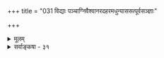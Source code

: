 +++
title = "031 विद्याः पञ्चाग्निवैश्वानरदहरमधुन्याससत्पूर्वसञ्ज्ञाः"

+++
<details><summary>मूलम्</summary>

विद्याः पञ्चाग्निवैश्वानरदहरमधुन्याससत्पूर्वसंज्ञाः नाना शब्दादिभेदात्तुलितफलतया तद्विकल्पश्च शिष्टः ।  
कर्मज्ञानाख्ययोगौ त्विह परभजनाधिक्रियार्थौ स्वदृष्ट्या धर्मैर्वर्णाश्रमाणां त्रयमिदमवदन् सेतिकर्तव्यताकम् ॥ ३१ ॥
</details>

<details><summary>सर्वाङ्कषा - ३१</summary>

ननु ब्रह्मविद्यानामनेकत्वे फलमेकरूपं कथं भवेत् ? एकत्वे संज्ञाभेदो वा तासां कथं भवेत् ? इति शङ्कां समाधत्ते - विद्या इत्यादिना । पञ्चाग्नि (छां 5-3-1 ) - वैश्वानर (छां 5-11-1)-दहर (छां. 8-1- 5)- मधु (छां. 3-1-1) - न्यास (तै. 2-80) - सत् (छां. 6-1 ) - पूर्वसंज्ञा **:** = एतदादिसंज्ञाः विद्याः **नाना** = भिन्ना' एव । कुतः - **शब्दादिभेदात्** = संज्ञादिभेदात् । आदिपदेन उपास्यगुणादिभेदः ग्राह्यः । एवं शब्दादिभेदैः उपासनानां भेदेऽपि **तुलितफलतया** = समानफलवत्त्वात् **तद्विकल्पश्च** = विद्यानामनुष्ठानविकल्पश्च शिष्टःशास्त्रेण निर्धारितः । 'नाना शब्दादिभेदात्' (ब्र.सू.3-3-56) इति सूत्रम् । अत्रैवं पूर्वपक्षः उपनिषत्सु प्रतिपादिताः सद्विद्यादयः भिन्नाः, उताभिन्नाः ? इति संशये, सर्वत्र उपास्यस्य ब्रह्मण एकत्वात्, विषयभेदाभावात् एकैव विद्या युक्ता इति पूर्वपक्षे - सिद्धान्तः - ता विद्याः नानैव परस्परं भिन्ना एव । तत्र हेतुःशब्दादिभेदादिति । शब्दः तत्तद्विद्यासु विषयप्रतिपादकाः शब्दाः । आदिपदेन संज्ञादयः ग्राह्याः । यद्यपि उपास्यं ब्रह्म एकमेव । अथापि ब्रह्मविशेषणभूतानां गुणादीनां प्रतिविद्यं भेदो वर्तते । कुत्रचित् अपहतपाप्मत्वादिगुणविशिष्टं ब्रह्मोपास्यम् । कुत्रचित्तु सर्वान्तर्यामित्वादिगुणविशिष्टम् । एवमत्र ब्रह्मणः विशेष्यस्यैकत्वेऽपि तत्तद्गुणविशिष्टत्वरूपेण भेदो वर्तत एव । एवं संज्ञाभेदोऽपि स्पष्टः । एवं प्रधानविषयभूतरूपभेदाच विद्यानां भेदः सिद्धः । एवं विद्याभेदेऽपि फलभेदो नास्तीत्याह सूत्रकारः 'विकल्पोऽविशिष्टफलत्वात्' (ब्र.सू.3-3-15) इति । गुणभेदेन तद्विशिष्टब्रह्मणोऽपि भेदात् यदि विद्याभेदः तर्हि फलभेदोऽप्यवर्जनीयः । ' तं यथा यथोपासते, तथैव भवति' (मुद्दल. 3) 'यथा क्रतुरस्मिंल्लोके पुरुषो भवति, तथेतः प्रेत्य भवति' (छां. 3-14-1), इति साधनफलयोः समानविषयकत्वश्रवणात् इति चेत्, सत्यम्, ‘तं यथा यथोपासते' इत्यतः पूर्वम् ' तमेतमग्निरिति' इत्यादिभिः प्रतीकोपासनान्यभिधाय तेषां फलं परिमितमिति प्रतीकोपासननिन्दया ब्रह्मोपासनस्य समनन्तरवाक्योक्तस्य प्रशंसार्थं तथोक्तम् ॥ 

किं बहुना ! श्रुतिः 'ब्रह्मविदाप्नोति ब्रह्म' इत्यनुक्त्वा 'ब्रह्मविदाप्नोति परम्' इति वदन्ती साधनस्य बहुविधत्वेऽपि फलभेदाभावं दर्शयति । ' ब्रह्मवित्' इति साधनमुच्यते । फलं तु 'परम्' इत्युच्यते । ब्रह्मशब्दो हि सगुण एव मुख्यः । गुणानामानन्त्यादसर्वज्ञदुर्ज्ञेयत्वेनोपासनाभेदस्यानिवार्यत्वेऽपि

[[224]] 

कर्मज्ञानाख्ययोगौ त्विह परभजनाधिक्रियार्थी स्वदृष्ट्या 

धर्मैर्वर्णाश्रमाणां त्रयमिदमवदन् सेतिकर्तव्यताकम् ॥31॥ 

'परमाप्नोति' इत्यभिधानात् सगुणनिर्गुणब्रह्मप्राप्तिरूपफलभेदाभावं स्पष्टं वदति । अतः विशेष्यस्य ब्रह्मणः एकत्वात्, ब्रह्मप्राप्तिरूपफलस्य सर्वसमानत्वात् फलभेदो नास्त्येव ॥ 

ननु ब्रह्मप्राप्तिरपि बहुविधा भवितुमर्हति । श्रूयते हि परापरब्रह्मभेदः 'एतद्वै सत्यकाम परं चापरं च ब्रह्म यदोङ्कारः' ( प्रश्न. 5 - 2 ) इति । तत्र 'यतो वा इमानि भूतानि जायन्ते' (तै भृ. 1) इत्यादिनोक्तं मायाशबलितं जगत्सृष्टिस्थितिलयकारणभूतं सगुणं अपरं ब्रह्म । 'सत्यं ज्ञानमनन्तं ब्रह्म' (तै. आ. 1) इत्युक्तं मायातीतं निर्विशेषम्, निर्गुणम्, निराकारञ्च परं ब्रह्म । एतदुभयमपि प्रणववाच्यमित्यर्थः । अपरब्रह्मणः सगुणत्वात्, सविशेषत्वात्, साकारत्वाच उपास्यं ब्रह्मेत्युच्यते । निर्गुणम्, निराकारम्, निर्विशेषं च परं ब्रह्म नोपास्यम्, किन्तु ज्ञेयं ब्रह्मेत्युच्यते । एवञ्चापरं ब्रह्म अनेकविधं भवति; गुणानाम्, आकाराणां च अनन्तत्वात् । अत एवोपासनायाः फलभूतं च अर्चिरादिगतिप्राप्यमपरं ब्रह्म उपास्यविषयगुणादिभेदादनेकविधं भवति । परस्य तु ब्रह्मणः निर्विशेषत्वात्, निर्गुणत्वात्, निराकारत्वाच्च, तज्ज्ञानमपि एकरूपमेव, प्राप्यमप्येकरूपमेव । उपासनापि मानसं कर्म । अन्यस्तूपायो ज्ञानमार्ग इत्युच्यते । आद्यस्तु मन्दाधिकारिकः; द्वितीयस्तु उत्तमाधिकारिकः । तथोक्तम् - "निर्विशेषं परं ब्रह्म साक्षात्कर्तुमनीश्वराः । ये मन्दास्तेऽनुकम्प्यन्ते सविशेषनिरुपणैः ॥' (कल्प. 1-1-20) इति । एवञ्च - अपरब्रह्मविद्यानामुपासनारूपाणामपरब्रह्माप्तिरेव फलम्, तत्क्रतुन्यायादित्यत्राह - कर्मज्ञानेत्यादि । ननु गीतायाम् ' ज्ञानयोगेन सांख्यानां कर्मयोगेन योगिनाम्' (3-3) इति भक्तेः कर्मयोगरूपत्वम्, ज्ञानं चान्यदिति प्रतीयत इवेत्यत्राह - इह **तु** = गीतायां तु । तु शब्दः वैलक्षण्यद्योतकः । किं तद्वैलक्षण्यमित्यत्र – **कर्मज्ञानाख्ययोगौ** = कर्मयोगज्ञानयोगौ **स्वदृष्ट्या** = **स्वः** = जीवात्मा, तस्य **दृष्टिः** = साक्षात्कारः आत्मावलोकनद्वारा **परभजनाधिक्रियार्थी** = मोक्षसाधनभूतपरभक्तौ अर्हता संपादनफलौ, न तु तौ साक्षान्मुक्तिसाधनभूतौ । अतः भवदभिमतसाधनभेदस्य, फलभेदस्य वा नावसरः ॥ 

एवमुपायस्वरूपमुक्त्वा, तदङ्गमाह - धर्मैरित्यादि । इदं **त्रयम्** = कर्मयोगज्ञानयोगभक्तियोग॑रूपत्रयमपि वर्णाश्रमाणां धर्मैः **सेतिकर्तव्यताकम्** = साङ्गकम् अवदन्, शास्त्राणि, आचार्यादयश्च । 'सर्वापेक्षा च यज्ञादिश्रुतेरश्ववत्' (ब्र. सू. 3-8-26) इति यज्ञादीनामाश्रमाङ्गानां ब्रह्मविद्याङ्गत्वमपि युज्यत इत्युक्तम् । यज्ञादिसर्वकर्मापेक्षा च विद्या । **यज्ञादिश्रुतेः** = ' विविदिषन्ति यज्ञेन' (बृ.6-8-22 ) इति यज्ञादेः विद्याङ्गत्वश्रुतेः । **अश्ववत्** = यथा गमनसाधनभूतोऽश्वः सपरिकर एव भवेत्, तथा । ननु ' विविदिषन्ति' इत्येव श्रवणात् विविदिषाङ्गत्वमेव कर्मणाम्, न तु वेदनाङ्गत्वमिति चेत्, इच्छाया विधातुमशक्यत्वात् । 'अश्वेन जिगमिषति' इत्यादौ, अश्वस्य गमनसाधनत्वस्यैव प्रतीतेः । उपनिषदि सर्वत्रापि 'तिष्ठासेत्' 'निदिध्यासितव्यः' ‘विजिज्ञासस्व' इति सन्नन्तप्रयोगस्य सहजत्वात्, प्रकृतेऽपि तथैवोपपत्तेः । अतः कर्माङ्गकात् ज्ञानदेव मोक्षः ॥ 

[[225]] 

 

अयमर्थः – सगुणनिर्गुणब्रह्मभेदो वा, भक्तिज्ञानरूपसाधनभेदो वा नास्त्येव । ' परं चापरं च ब्रह्म यदोङ्कारः' इति श्रुतिः न परापरब्रह्मविषये प्रमाणम् । सर्वोऽपि हि शब्दः **स्वात्मानम्** = शब्दम्, अर्थम्, ज्ञानं च वक्तीति त्रयाणामपि वाचक इति हि शास्त्रज्ञाः । यथा 'गौ' इति शब्दः गोशब्दस्य, गोविषयकज्ञानस्य, गोव्यक्तेश्च वाचकः । तथा ओमिति शब्दोऽपि प्रणवशब्दस्य, तद्वाच्यस्य ब्रह्मणश्च वाचकः । तयोः वाच्यं ब्रह्म, परं ब्रह्म, वाचकशब्दः अपरब्रह्मेत्युच्यते । 'जिज्ञासुरपि योगस्य शब्दब्रह्मातिवर्तते' (गी. 6-44 ) इत्यत्र, ' शाब्दस्य हि ब्रह्मणः ' ( भाग. 2-2-2) इत्यत्र च शब्दब्रह्मशब्दः वाचकशब्दे वर्तत इति संप्रतिपन्नम् । ‘द्वे विद्ये वेदितव्ये इति ह स्म यद् ब्रह्मविदो वदन्ति, परा चैवापरा च । तत्रापरा ऋग्वेदो यजुर्वेदः सामवेदोऽथर्ववेदः शिक्षा कल्पो व्याकरणं निरुक्तं छन्दो ज्योतिषमिति । अथ परा यया तदक्षरमधिगम्यते ' (मुं. 1-1-5) इति ब्रह्मविद्यायाः शब्दरूपाया, ' तपो ब्रह्म' ( तै. भृ. 1) इतिवत् अपरब्रह्मत्वम्, परविद्याप्राप्यस्य परब्रह्मत्वं च 'ब्रह्मविदो वदन्ति' इति कथनात्सिद्धम् । वाचकः शब्दः तज्ज्ञानस्यापि वाचक इत्यनुपदमेवोक्तम् । ऋग्वेदादिजन्यं ब्रह्मविषयकं परोक्षं शाब्दं ज्ञानम् । ब्रह्मविद्या तु उपासनात्मकं ज्ञानम् । अस्य फलं ब्रह्मप्रप्तिः। 'द्वे विद्ये वेदितव्ये इति चाथर्वणी श्रुतिः । परया त्वक्षरप्राप्तिः ऋग्वेदादिमयाऽपरा ॥' (वि.पु. 6-5-65) इत्यार्षमुपबृंहणञ्च । एवञ्च 'परं चापरं च ब्रह्म यदोंकारः' इत्यत्रापि अपरं ब्रह्म प्रणवशब्दः, परं ब्रह्म तद्वाच्यभूतं विवक्षितम् । न तु सगुणनिर्गुणरूपं प्राप्यं ब्रह्म । अस्य च विस्तरः पुनरीश्वरसरे भविष्यति ॥ 

किञ्च तदभितपरब्रह्मणोऽवेद्यत्वाङ्गीकारात्, तत् ज्ञेयं ब्रह्मेत्यप्यसङ्गतम् । न चान्तःकरणवृत्तिरूपज्ञानविषयत्वमङ्गीक्रियत एवेति वाच्यम्, उपासनाया अपि अन्तःकरणवृत्तिविशेषरूपत्वात् । उभयोरन्तःकरणवृत्तित्वेऽपि वैलक्षण्यमस्त्येवेति वाच्यम्, तावतापि परब्रह्मणि ज्ञेयत्वं मुख्यं तव न संभवत्येव ॥ 

किञ्च तन्मते अपरब्रह्मणो मिथ्यात्वात्, सत्येन परब्रह्मणा सह गणनमपि न संभवत्येव । न हि 'वल्मीकसर्पः, रज्जुसर्पश्चेति सर्पो द्विविधः' इति कश्चित् बुद्धिमान् वदेत् । न चापरब्रह्मणोऽपि व्यावहारिकं सत्यत्वमस्त्येवेति वाच्यम्; परब्रह्मणः सत्यत्वं पारमार्थिकम्, अपरब्रह्मणस्तु तत्त्वं व्यावहारिकमिति उभयोः सत्यत्वस्यैकरूपत्वाभावेन सत्यं द्विविधं पारमार्थिकसत्यं मिथ्यासत्यं चेतीतिवत् सहगणनासंभव एव ॥ 

ननु 'यत्तदद्रेश्यमग्राह्यम्' इत्यादिना हि ब्रह्म निर्विकारं निर्विशेषमुच्यते । मूर्तमूर्तब्राह्मणे (बृ. 4-3) पञ्चभूतान्येव परब्रह्मणो रूपाणीत्युक्त्वा 'अथात आदेशो नेति नेति', '(बृ.4-3-6 ) ' न ह्येतस्मादिति नेत्यन्यत्परमस्ति' इति ब्रह्मणो निराकारत्वमत एवं निषेधात्मकत्वं ब्रह्मणोऽभिधीयते । भवद्भिरपि ' सत्यं ज्ञानमनन्तम्' इति जगत्कारणत्वप्रयुक्तविकाररहितस्य शुद्धस्य ब्रह्मणः स्वरूपलक्षणपरमुच्यते । जगत्कारणत्वमपि विशेषणम्, उपलक्षणञ्चेत्यप्युच्यते । एवं ब्रह्मणो द्वेधावस्थानस्याङ्गीकारे ब्रह्मद्वैविध्यमङ्गीकृतमेवेति चेत्, अस्मदृष्ट्या ब्रह्मन द्विविधमात्रम् 'इन्द्रो मायाभिः पुरुरूप ईयते' इति श्रुत्या अनन्तविधम् । जगत्कारणत्वं विशेषणम्, उपलक्षणं चेत्यपि उपासनाभेदप्रयुक्तम्, न स्वरूपभेदप्रयुक्तम् । आनन्दादय एव सर्वविद्यानुयायिनो धर्माः, न जगत्कारणत्वादयः । अथापि जगत्कारणत्वं ब्रह्मणः कदापि नापगच्छति । ब्रह्माण्डानामनन्तत्वात्, सृष्टिस्थितिलयकारणत्वमपि सार्वदिकमेव, न कादाचित्कम् । अतो ब्रह्मणि द्विविधत्वं नास्त्येव । 'नेति नेति' 

 

[[226]] 

इत्यनेन ब्रह्मणो निषेधमात्ररूपत्वे शून्यवादाविशेष एव । किञ्च निर्गुणविद्यात्वेन भवत्संमतेषु भूमविद्यादिष्वपि 'स्मृतिलभे सर्वग्रन्थानां विप्रमोक्ष' (छां. 7-26-2 ) इति सगुणोपासनमेव मोक्षसाधनं श्रुतम् । सगुणविद्यासु दहरविद्यादिष्वपि कठोपनिपदि निर्गुणविद्यापरायां श्रुता 'शतं चैका च हृदयस्य नाड्यः' (छां.8-6-6) इति गतिप्रतिपादनपरा श्रुतिरेव दृश्यते । नैकापि ब्रह्मविद्या, अधिकरणं वा असंकीर्णं सगुणनिर्गुणविभागसाधकं प्रदर्शयितुं शक्यम् । किं बहुना ! अनुपदमुक्तं 'ब्रह्मविदाप्नोति परम् इतीदमेव पर्याप्तं द्विविधब्रह्मनिराकरणे । अत्र सविशेषवाचिना ब्रह्मपदेन 'नाना शब्दादिभेदात् ' ( ब्र.सू. 3-3-56) इति सूत्रोक्तस्सिद्धान्तः, एवम् परपदेन 'विकल्पोऽविशिष्टफलत्वात् ' ( ब्र.सू.3-3-57 ) इति सूत्रोक्तस्सिद्धान्त एव च दृढीक्रियत इति मन्तव्यम् । अत एवं ब्रह्मभेदकल्पनं शून्यवादिनां बौद्धानां सान्त्वनायैवेत्यवगन्तव्यम् ॥ 

I 

ननु भवत्सिद्धान्तेऽपि ब्रह्मणः परव्यूहादिभेदाङ्गीकारात् परस्परं गुणतारतम्याद्यङ्गीकाराच्च को विशेषोऽस्मत्सिद्धान्तादिति चेत् ; सत्यम् । वासुदेवः षड्गुणपूर्णः, संकर्षणादयस्तु गुणद्वयवन्तः इत्यादिकमप्युच्यते । अस्माभिः ब्रह्मणः सदा सविशेषत्वात्, गुणानामाविर्भावतिरोभावमात्रम् । ब्रह्मविद्यासु सर्वासु एकस्यैव ब्रह्मणो विषयत्वेऽपि, उपासकानां पूर्वसंस्कारंमूलकरुचिभेदेन, शक्तितारतम्याच्च गुणानामुपसंहारप्रयुक्तः विषयभेदो विद्याभेदश्च वर्तत एवेत्यादिकं सविशेषवादे संगच्छत एव, सर्वस्यापि सत्यत्वात् । एवं तर्हि प्राप्यं ब्रह्मापि भिद्यत एवेत्यङ्गीक्रियतामिति चेत्; मुक्तौ तारतम्याङ्गीकारे तस्याः कर्मफलतौल्यप्रसङ्गात् निरतिशयपुरुषार्थत्वं न स्यादिति मुक्तितारतम्यं नाङ्गीक्रियते । न च सालोक्यसामीप्यादिमुक्तिभेदः श्रूयते किलेति शंक्यम्, तेषां मुक्तित्वमौपचारिकमित्यादिकमग्रे (श्लो. 67) विचार्यते ॥ 

यद्यपि सिद्धान्ते भक्तौ परभक्तिपरज्ञानपरमभक्तिरूपपर्वभेदोऽङ्गीक्रियते, परन्तु तावता न साधन - तारतम्यम् । ते भक्तेः पर्वभेदा एव । परमभक्तिरूपाया एव तस्याः अव्यवहितमोक्षसाधनत्वम् । अतस्साधनतारतम्यं वा फलतारतम्यं वा नास्त्येव ॥ 

किमेवं मुधाऽऽग्रहः ? गुणानामाविर्भावतिरोभावकृतः विशिष्टब्रह्मभेदः यदि प्रामाणिकः, तर्हि तथैव यथाक्रतुन्यायेन प्राप्यभेदस्यैव न्याय्यत्वात् मुक्तावपि भेद एव प्रामाणिक इति चेत् तथात्वे मुक्तेः सातिशयत्वात् कर्मफलतौल्यप्रसङ्ग इत्युक्तमेव । तारतम्यरहितपरिपूर्णब्रह्मप्राप्तिश्च तादृशपरिपूर्णब्रह्मोपासनयैव वक्तव्या । एतत्तु जन्मशतेनापि कस्यापि कदापि न संभवति, ब्रह्मणः सर्वविधपरिच्छेदरहितत्वात् । तादृशस्य ब्रह्मणः साकल्येन ग्रहणे कस्यापि जीवस्य सामर्थ्याभावात्, कस्यापि कदापि परिपूर्णब्रह्मोपासनाया असंभवात्, परब्रह्मणः प्राप्तिरेव न कस्यापि कदापि स्यात् । अत एव 'अत्र ब्रह्म समश्नुते' (कठ. 2-6-14) इत्युक्तस्योपासनाकालिकस्य सदेहमुक्तित्वेनाभ्युपगतस्य ब्रह्मानुभवस्य, शरीरपातानन्तरकालिकविदेहमुक्तिरूपब्रह्मानुभवस्य च खद्योतसहस्रांश्वोरिव तुलनमपि कर्तुं न शक्यत इति दृष्ट्यैवैतत्सिद्धान्ते जीवन्मुक्तिनिराकरणम्। अत एव च साधनस्य परमात्मप्रीतिद्वारैव फलहेतुत्वस्य सूत्रकारैरेव 'फलमत उपपत्तेः' (ब्र.सू.3-2-36) 'हार्दानुगृहीतः' (ब्र.सू. 4-2-16) इति स्पष्टं स्थापनात्, 'तस्यैष आत्मा विवृणुते तनूं स्वाम्' (कठ. 1- 2-23) इत्युक्तक्रमेण कतिपयगुणविशिष्टपरमात्मोपासकस्यापि परमात्मानुग्रहात् पूर्णपरमात्मप्राप्तिर्भवेदेव । 'तं यथा यथोपासते' (मुद्र. 2-3 ) इत्येतदप्यनुपदमेव समाहितम् ॥ 

[[227]] 

 

[[102]]. 

[ब्रह्मविद्याविभागः] 

विश्वान्तर्यामितत्त्वं स्वयमिह चिदचिद्विग्रहैर्वा विशिष्टं 

यस्यामालम्बनं, सा भवभयशमनी वीतरागस्य विद्या । यस्तूपास्ते यथोक्तं तदितरदखिलं ब्रह्मदृष्ट्या स्वतो वा 

नैतस्य ब्रह्मनाड्योद्गतिरपि न पदव्यर्चिरादिर्न मोक्षः ॥32॥ 

वस्तुतस्तु - सगुणं ब्रह्म, ब्रह्म-विष्णु-रुद्ररूपत्रिमूर्तिरूपमेव तेषाम् । तेषां त्रयाणां देवताविशेष रूपत्वात् अध्यात्मकक्ष्यादृष्ट्या ब्रह्मत्वमेव नास्तीत्यपरब्रह्मत्वमपि न संभवत्येव । कथञ्चित्संभवेऽपि एतद्देवतो पासनस्य, परब्रह्मोपासनस्य च मेरुसर्षपवद्वैलक्षण्यात्, परब्रह्मोपासनेन तुलनया विचार एव सर्वथा न संगच्छते । अतः परापरब्रह्मभेदकल्पना न वस्तुस्वरूपानुगुणा । यद्यपि त्रिमूर्त्यन्तर्गतविष्णुविषये वक्तव्या विशेषास्सन्ति बहवः । तत्सर्वमग्रिमसरेऽतिविस्तरेण (श्लो. 5-14) विचार्यते । किं बहुना ! लोके ज्ञानमार्गप्रतिपादकत्वेन प्रसिद्धं सांख्यतन्त्रमेव वैदिकमूर्धन्येन बादरायणेन प्रणीतस्य वेदान्तशास्त्रस्यैदंपर्येण सर्वत्र निरसनीयं विवक्षितमिति करबदरसमानम् । अधिकमुपरिष्टात् (श्लो.42) ॥ ३१ ॥
</details>
